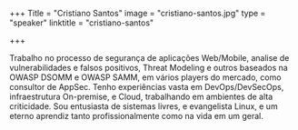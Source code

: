 +++
Title = "Cristiano Santos"
image = "cristiano-santos.jpg"
type = "speaker"
linktitle = "cristiano-santos"

+++

Trabalho no processo de segurança de aplicações Web/Mobile, analise de vulnerabilidades e falsos positivos, Threat Modeling e outros baseados na OWASP DSOMM e OWASP SAMM, em vários players do mercado, como consultor de AppSec.
Tenho experiências vasta em DevOps/DevSecOps, infraestrutura On-premise, e Cloud, trabalhando em ambientes de alta criticidade.
Sou entusiasta de sistemas livres, e evangelista Linux, e um eterno aprendiz tanto profissionalmente como na vida em um geral.
